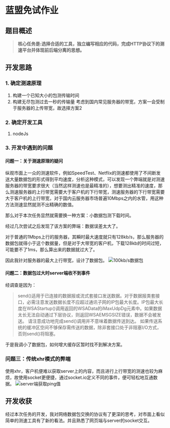 # 蓝盟免试作业

## 题目概述
> **核心任务是:选择合适的工具，独立编写相应的代码，完成HTTP协议下的测速平台并体现前后端分离的思想。**

## 开发思路
### 1. 确定测速原理
 1. 构建一个已知大小的包测传输时间
 2. 构建无尽包测过去一秒的传输量
 考虑到国内常见服务器的带宽，方案一会受制于服务器的上传带宽，故选择方案2
### 2. 确定开发工具
 1. nodeJs
### 3. 开发中遇到的问题
#### 问题一：关于测速原理的疑问
纵观市面上一众的测速软件，例如SpeedTest、Netflix的测速都使用了不间断发送大量数据包的形式得到平均速度，分析这种模式，可以发现一个弊端就是对测速服务器的带宽要求很大（当然这样测速也是最精准的），想要测出精准的速度，那么测速服务器的上行带宽需要大于客户机的下行带宽，测速服务器的下行带宽需要大于客户机的上行带宽，对于国内云服务器市场普遍10Mbps之内的水管，用这种方法测速显然就测不出精确的数值。

那么对于本次任务显然就需要换一种方案：小数据包测下载时间。

经过几次尝试之后发现了该方案的弊端：数据误差太大了。

对于普通的1Mbps上行的服务器，其瞬时最大速度就只有128kb/s，那么服务器的数据包就得小于这个数据量，但是对于大带宽的客户机，下载128kb的时间过短，可能要不了1ms，那么算出来的数据就过大了。

因此我针对服务器的最大上行带宽，设计了数据包。
![100kb/s数据包](https://cdn.doeca.cc/image/2021-10-06-22-13-58.png)

#### 问题二：数据包过大时server端收不到事件
经调查是因为：
>  send()适用于已连接的数据报或流式套接口发送数据。对于数据报类套接口，必需注意发送数据长度不应超过通讯子网的IP包最大长度。IP包最大长度在WSAStartup()调用返回的WSAData的iMaxUdpDg元素中。如果数据太长无法自动通过下层协议，则返回WSAEMSGSIZE错误，数据不会被发送。 请注意成功地完成send()调用并不意味着数据传送到达。 如果传送系统的缓冲区空间不够保存需传送的数据，除非套接口处于非阻塞I/O方式，否则send()将阻塞。

于是我调小了数据包，如何增大缓存区暂时找不到解决方案。

### 问题三：传统xhr模式的弊端
使用xhr，客户机便难以获取server上的内容，而且进行上行带宽的测速也较为麻烦，故使用socket更便捷，通过socket.io定义不同的事件，便可轻松地互通数据。
![server端获取ping值](https://cdn.doeca.cc/image/2021-10-06-22-22-31.png)

## 开发收获
经过本次任务的开发，我对网络数据包交换的协议有了更深的思考，对市面上看似简单的测速工具有了新的看法。并且熟悉了网页端与server的socket交互。